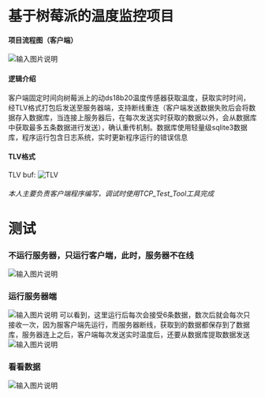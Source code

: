 # 基于树莓派的温度监控项目

#### 项目流程图（客户端）
![输入图片说明](https://images.gitee.com/uploads/images/2020/0812/170844_ae00dab3_5695210.png "新新.png")

#### 逻辑介绍
客户端固定时间向树莓派上的动ds18b20温度传感器获取温度，获取实时时间，经TLV格式打包后发送至服务器端，支持断线重连（客户端发送数据失败后会将数据存入数据库，当连接上服务器后，在每次发送实时获取的数据以外，会从数据库中获取最多五条数据进行发送），确认重传机制。数据库使用轻量级sqlite3数据库，程序运行包含日志系统，实时更新程序运行的错误信息

#### TLV格式
TLV buf:
![TLV](https://images.gitee.com/uploads/images/2020/0812/171543_e037d035_5695210.png "屏幕截图.png")


###### 本人主要负责客户端程序编写，调试时使用TCP_Test_Tool工具完成

# 测试
### 不运行服务器，只运行客户端，此时，服务器不在线
![输入图片说明](https://images.gitee.com/uploads/images/2020/0813/094511_d71a8009_5695210.png "1.png")

### 运行服务器端
![输入图片说明](https://images.gitee.com/uploads/images/2020/0813/095048_04b12932_5695210.png "VMSPQZX%FHYT]}6$E31]PNA.png")
可以看到，这里运行后每次会接受6条数据，数次后就会每次只接收一次，因为服客户端先运行，而服务器断线，获取到的数据都保存到了数据库，服务器连上之后，客户端每次发送实时温度后，还要从数据库提取数据发送
![输入图片说明](https://images.gitee.com/uploads/images/2020/0813/095340_18dc07c6_5695210.png "{3H5O7J{_$9}5WTP{@14TDN.png")

### 看看数据
![输入图片说明](https://images.gitee.com/uploads/images/2020/0813/095450_02b9bc64_5695210.png "_Z58M@RWU]`)7Z]Q8UHO2NB.png")
